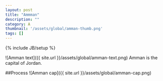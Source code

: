 ```yaml
---
layout: post
title: "Ammman"
description: ""
category: A
thumbnail: '/assets/global/amman-thumb.png'
tags: []
---
```

{% include JB/setup %}

![Amman text]({{ site.url }}/assets/global/amman-text.png)
Amman is the capital of Jordan.

##Process
![Amman cap]({{ site.url }}/assets/global/amman-cap.png)
